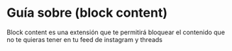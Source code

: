 # Guía sobre (block content)  
  
Block content es una extensión que te permitirá bloquear el contenido que no te quieras tener en tu feed de instagram y threads  
